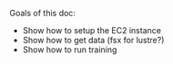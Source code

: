 Goals of this doc:
* Show how to setup the EC2 instance
* Show how to get data (fsx for lustre?)
* Show how to run training
